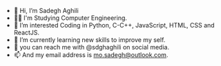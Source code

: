 - 👋 Hi, I’m Sadegh Aghili
- 👨‍💻 I'm Studying Computer Engineering.
- 👀 I’m interested Coding in Python, C-C++, JavaScript, HTML, CSS and ReactJS.
- 🌱 I’m currently learning new skills to improve my self.
- 📲 you can reach me with @sdghaghili on social media.
- 📫 And my email address is mo.sadegh@outlook.com.
<!---
Ssdghaghili/Ssdghaghili is a ✨ special ✨ repository because its `README.md` (this file) appears on your GitHub profile.
You can click the Preview link to take a look at your changes.
--->
